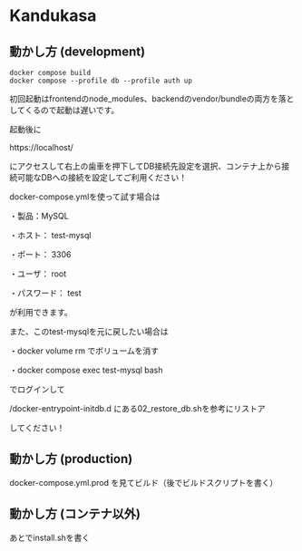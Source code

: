 # Kandukasa

## 動かし方 (development)
```project root
docker compose build
docker compose --profile db --profile auth up
```
初回起動はfrontendのnode_modules、backendのvendor/bundleの両方を落としてくるので起動は遅いです。

起動後に

https://localhost/

にアクセスして右上の歯車を押下してDB接続先設定を選択、コンテナ上から接続可能なDBへの接続を設定してご利用ください！

docker-compose.ymlを使って試す場合は

・製品：MySQL

・ホスト： test-mysql

・ポート： 3306

・ユーザ： root

・パスワード： test

が利用できます。

また、このtest-mysqlを元に戻したい場合は

・docker volume rm でボリュームを消す

・docker compose exec test-mysql bash

でログインして 

/docker-entrypoint-initdb.d にある02_restore_db.shを参考にリストア

してください！

## 動かし方 (production)

docker-compose.yml.prod
を見てビルド（後でビルドスクリプトを書く）

## 動かし方 (コンテナ以外)

あとでinstall.shを書く